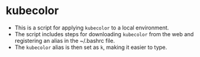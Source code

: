 # kubecolor

- This is a script for applying `kubecolor` to a local environment. 
- The script includes steps for downloading `kubecolor` from the web and registering an alias in the ~/.bashrc file. 
- The `kubecolor` alias is then set as `k`, making it easier to type.
